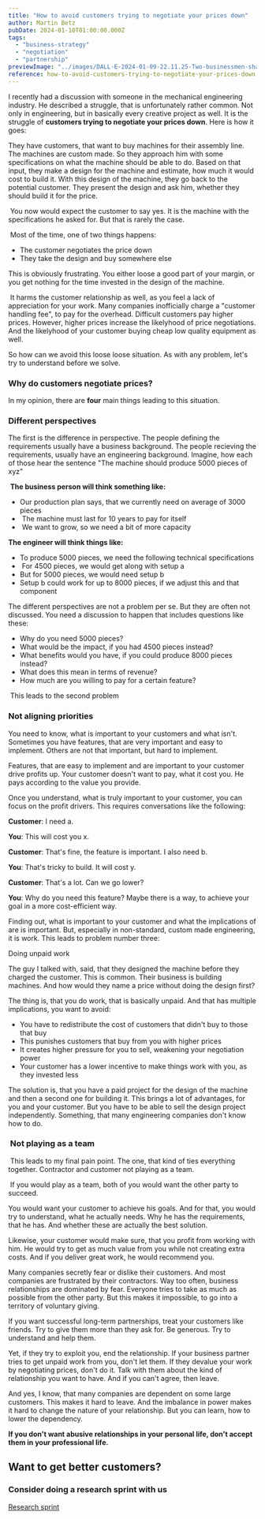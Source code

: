 ```yaml
---
title: "How to avoid customers trying to negotiate your prices down"
author: Martin Betz
pubDate: 2024-01-10T01:00:00.000Z
tags:
  - "business-strategy"
  - "negotiation"
  - "partnership"
previewImage: "../images/DALL·E-2024-01-09-22.11.25-Two-businessmen-shaking-hands-symbolizing-their-good-business-partnership.-The-image-is-in-a-watercolor-and-geometric-style-featuring-colors-of-blue.png"
reference: how-to-avoid-customers-trying-to-negotiate-your-prices-down
---
```


I recently had a discussion with someone in the mechanical engineering industry. He described a struggle, that is unfortunately rather common. Not only in engineering, but in basically every creative project as well. It is the struggle of **customers trying to negotiate your prices down**. Here is how it goes:

They have customers, that want to buy machines for their assembly line. The machines are custom made. So they approach him with some specifications on what the machine should be able to do. Based on that input, they make a design for the machine and estimate, how much it would cost to build it. With this design of the machine, they go back to the potential customer. They present the design and ask him, whether they should build it for the price.

 You now would expect the customer to say yes. It is the machine with the specifications he asked for. But that is rarely the case.

 Most of the time, one of two things happens:

- The customer negotiates the price down
- They take the design and buy somewhere else 

This is obviously frustrating. You either loose a good part of your margin, or you get nothing for the time invested in the design of the machine.

 It harms the customer relationship as well, as you feel a lack of appreciation for your work. Many companies inofficially charge a "customer handling fee", to pay for the overhead. Difficult customers pay higher prices. However, higher prices increase the likelyhood of price negotiations. And the likelyhood of your customer buying cheap low quality equipment as well.

So how can we avoid this loose loose situation. As with any problem, let's try to understand before we solve.

### Why do customers negotiate prices?

In my opinion, there are **four** main things leading to this situation.

### Different perspectives

The first is the difference in perspective. The people defining the requirements usually have a business background. The people recieving the requirements, usually have an engineering background. Imagine, how each of those hear the sentence "The machine should produce 5000 pieces of xyz"

 **The business person will think something like:**

- Our production plan says, that we currently need on average of 3000 pieces
-  The machine must last for 10 years to pay for itself
-  We want to grow, so we need a bit of more capacity 

**The engineer will think things like:**

- To produce 5000 pieces, we need the following technical specifications
-  For 4500 pieces, we would get along with setup a
- But for 5000 pieces, we would need setup b
- Setup b could work for up to 8000 pieces, if we adjust this and that component 

The different perspectives are not a problem per se. But they are often not discussed. You need a discussion to happen that includes questions like these:

- Why do you need 5000 pieces?
- What would be the impact, if you had 4500 pieces instead?
- What benefits would you have, if you could produce 8000 pieces instead?
- What does this mean in terms of revenue?
- How much are you willing to pay for a certain feature?

 This leads to the second problem

### Not aligning priorities

You need to know, what is important to your customers and what isn't. Sometimes you have features, that are very important and easy to implement. Others are not that important, but hard to implement.

Features, that are easy to implement and are important to your customer drive profits up. Your customer doesn't want to pay, what it cost you. He pays according to the value you provide.

Once you understand, what is truly important to your customer, you can focus on the profit drivers. This requires conversations like the following:

**Customer**: I need a.

**You**: This will cost you x.

**Customer**: That's fine, the feature is important. I also need b.

**You**: That's tricky to build. It will cost y.

**Customer**: That's a lot. Can we go lower?

**You**: Why do you need this feature? Maybe there is a way, to achieve your goal in a more cost-efficient way.

Finding out, what is important to your customer and what the implications of are is important. But, especially in non-standard, custom made engineering, it is work. This leads to problem number three:

Doing unpaid work

The guy I talked with, said, that they designed the machine before they charged the customer. This is common. Their business is building machines. And how would they name a price without doing the design first?

The thing is, that you do work, that is basically unpaid. And that has multiple implications, you want to avoid:

- You have to redistribute the cost of customers that didn't buy to those that buy
- This punishes customers that buy from you with higher prices
- It creates higher pressure for you to sell, weakening your negotiation power
- Your customer has a lower incentive to make things work with you, as they invested less 

The solution is, that you have a paid project for the design of the machine and then a second one for building it. This brings a lot of advantages, for you and your customer. But you have to be able to sell the design project independently. Something, that many engineering companies don't know how to do.

###  Not playing as a team

 This leads to my final pain point. The one, that kind of ties everything together. Contractor and customer not playing as a team.

 If you would play as a team, both of you would want the other party to succeed.

You would want your customer to achieve his goals. And for that, you would try to understand, what he actually needs. Why he has the requirements, that he has. And whether these are actually the best solution.

Likewise, your customer would make sure, that you profit from working with him. He would try to get as much value from you while not creating extra costs. And if you deliver great work, he would recommend you.

Many companies secretly fear or dislike their customers. And most companies are frustrated by their contractors. Way too often, business relationships are dominated by fear. Everyone tries to take as much as possible from the other party. But this makes it impossible, to go into a territory of voluntary giving.

If you want successful long-term partnerships, treat your customers like friends. Try to give them more than they ask for. Be generous. Try to understand and help them.

Yet, if they try to exploit you, end the relationship. If your business partner tries to get unpaid work from you, don't let them. If they devalue your work by negotiating prices, don't do it. Talk with them about the kind of relationship you want to have. And if you can't agree, then leave.

And yes, I know, that many companies are dependent on some large customers. This makes it hard to leave. And the imbalance in power makes it hard to change the nature of your relationship. But you can learn, how to lower the dependency.

**If you don't want abusive relationships in your personal life, don't accept them in your professional life.**



## Want to get better customers?

### Consider doing a research sprint with us

[Research sprint](/services/jobs-to-be-done-agency/)

